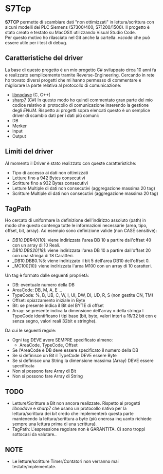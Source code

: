 # S7Tcp
**S7TCP** permette di scambiare dati "non ottimizzati" in lettura/scrittura con alcuni modelli dei PLC Siemens (S7300/400, S71200/1500).
Il progetto è stato creato e testato su MacOSX utilizzando Visual Studio Code.  
Per questo motivo ho rilasciato nel Git anche la cartella _.vscode_ che può essere utile per i test di debug.

## Caratteristiche del driver
La base di questo progetto è un mio progetto C# sviluppato circa 10 anni fa e realizzato semplicemente tramite Reverse-Engineering. Cercando in rete ho trovato diversi progetti che mi hanno permesso di commentare e migliorare la parte relativa al protocollo di comunicazione:
* [libnodave](http://libnodave.sourceforge.net/) (C, C++) 
* [sharp7](http://snap7.sourceforge.net/sharp7.html) (C#)
In questo modo ho quindi commentato gran parte del mio codice relativo al protocollo di comunicazione inserendo la gestione degli _ENUM_. Rispetto ai progetti sopra elencati questo è un semplice driver di scambio dati per i dati più comuni:
* DB
* Merker
* Input
* Output

## Limiti del driver
Al momento il Driver è stato realizzato con queste caratteristiche:
* Tipo di accesso ai dati non ottimizzati
* Letture fino a 942 Bytes consecutivi
* Scritture fino a 932 Bytes consecutivi
* Letture Multiple di dati non consecutivi (aggregazione massima 20 tag)
* Scritture Multiple di dati non consecutivi (aggregazione massima 20 tag)

## TagPath
Ho cercato di uniformare la definizione dell'indirizzo assoluto (path) in modo che questo contenga tutte le informazioni necessarie (area, tipo, offset, bit, array). Ad esempio sono definizione valide (non CASE sensitive):
* _DB10.DBR40[10]_: viene indirizzata l'area DB 10 a partire dall'offset 40 con un array di 10 Reali.
* _DB10.DBS20[18]_: viene indirizzata l'area DB 10 a partire dall'offset 20 con una stringa di 18 Caratteri.
* _DB10.DBB0.%5: viene indirizzato il bit 5 dell'area DB10 dell'offset 0.
* _MC100[10]: viene indirizzata l'area M100 con un array di 10 caratteri.
  
Un tag è formato dalle seguenti proprietà:
* DB: eventuale numero della DB
* AreaCode: DB, M, A, E ...
* TypeCode: %, B, UB, C, W, I, UI, DW, DI, UD, R, S (non gestite CN, TM)
* Offset: spiazzamento iniziale in Byte
* Bit: se presente indica il Bit del BYTE di offset
* Array: se presente indica la dimensione dell'array o della stringa
I TypeCode identificano i tipi base (bit, byte, valori interi a 16/32 bit con e senza segno, valori reali 32bit e stringhe).

  
Da cui le seguenti regole:
* Ogni tag DEVE avere SEMPRE specificato almeno:
    * AreaCode, TypeCode, Offset
* Se l'AreaCode è DB deve essere specificato il numero della DB
* Se si definisce un Bit il TypeCode DEVE essere Byte
* Se si definisce una String la dimensione massima (Array) DEVE essere specificata
* Non si possono fare Array di Bit
* Non si possono fare Array di String


## TODO
* Letture/Scritture a Bit non ancora realizzate. Rispetto ai progetti _libnodave_ e _sharp7_ che usano un protocollo nativo per la lettura/scrittura dei _bit_ credo che implementerò questa parte mantenendo la lettura/scrittura a byte (più onerosa inq uanto richiede sempre una lettura prima di una scrittura).
* TagPath: L'espressione regolare non è GARANTITA. Ci sono troppi sottocasi da valutare..

## NOTE
* Le letture/scritture Timer/Contatori non verranno mai testate/implementate.